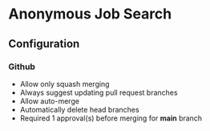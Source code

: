 # Anonymous Job Search

## Configuration

### Github

- Allow only squash merging
- Always suggest updating pull request branches
- Allow auto-merge
- Automatically delete head branches
- Required 1 approval(s) before merging for **main** branch
